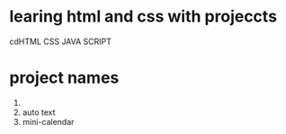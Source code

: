 # learing html and css with projeccts 

 cdHTML 
 CSS
 JAVA SCRIPT 

# project names 
1. 
2. auto text
3. mini-calendar